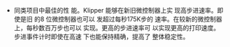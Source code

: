 * 同类项目中最佳的性
能。Klipper
能够在新旧微控制器上实
现高步进速率。即使是旧
的8 位微控制器也可以
发超过每秒175K步的
速率。在较新的微控制器
上，每秒数百万步也可以
实现。更高的步进速率可
以实现更高的打印速度。
步进事件计时即使在高速
下也能保持精确，提高了
整体稳定性。
